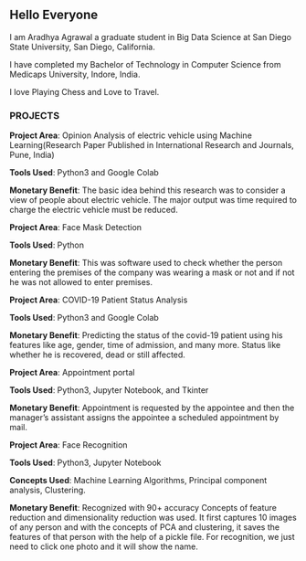 ## Hello Everyone

I am Aradhya Agrawal a graduate student in Big Data Science at San Diego State University, San Diego, California.  

I have completed my Bachelor of Technology in Computer Science from Medicaps University, Indore, India.

I love Playing Chess and Love to Travel.

###  PROJECTS

**Project Area**: Opinion Analysis of electric vehicle using Machine Learning(Research Paper Published in International Research and Journals, Pune, India) 

**Tools Used**: Python3 and Google Colab 

**Monetary Benefit**: The basic idea behind this research was to consider a view of people about electric vehicle. The major output was time required to charge the electric vehicle must be reduced. 


**Project Area**: Face Mask Detection

**Tools Used**: Python

**Monetary Benefit**: This was software used to check whether the person entering the premises of the company was wearing a mask or not and if not he was not allowed to enter premises. 

**Project Area**: COVID-19 Patient Status Analysis

**Tools Used**: Python3 and Google Colab 

**Monetary Benefit**: Predicting the status of the covid-19 patient using his features like age, gender, time of admission, and many more. Status like whether he is recovered, dead or still affected.

**Project Area**: Appointment portal

**Tools Used**: Python3, Jupyter Notebook, and Tkinter

**Monetary Benefit**: Appointment is requested by the appointee and then the manager’s assistant assigns the appointee a scheduled appointment by mail.  

**Project Area**: Face Recognition 

**Tools Used**: Python3, Jupyter Notebook 

**Concepts Used**: Machine Learning Algorithms, Principal component analysis, Clustering.

**Monetary Benefit**: Recognized with 90+ accuracy  Concepts of feature reduction and dimensionality reduction was used.  It first captures 10 images of any person and with the concepts of PCA and clustering, it saves the features of that person with the help of a pickle file.  For recognition, we just need to click one photo and it will show the name. 

```SCROLL UP
```


